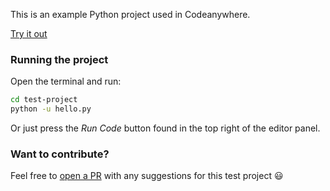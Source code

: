 This is an example Python project used in Codeanywhere.

[Try it out](https://app.codeanywhere.com/workspace/create#https://github.com/Codeanywhere-Templates/python)

### Running the project

Open the terminal and run:
```sh
cd test-project
python -u hello.py
```
Or just press the *Run Code* button found in the top right of the editor panel.
### Want to contribute?

Feel free to [open a PR](https://github.com/Codeanywhere-Templates/python) with any suggestions for this test project 😃 